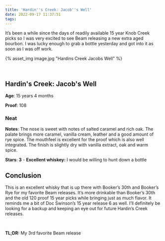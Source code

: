 ```yaml
---
title: 'Hardin''s Creek: Jacob''s Well'
date: 2022-09-17 11:37:51
tags:
---
```


It’s been a while since the days of readily available 15 year Knob Creek picks so I was very excited to see Beam releasing a new extra aged bourbon. I was lucky enough to grab a bottle yesterday and got into it as soon as I was off work.


{% asset_img image.jpg "Hardins Creek Jacobs Well" %}

&nbsp;

## Hardin's Creek: Jacob's Well

**Age**: 15 years 4 months

**Proof**: 108

### Neat

**Notes**: The nose is sweet with notes of salted caramel and rich oak. The palate brings more caramel, vanilla cream, leather and a good amount of rye spice. The mouthfeel is excellent for the proof which is also well integrated. The finish is slightly dry with vanilla extract, oak and warm spice. 

**Stars**: **3** - **Excellent whiskey:** I would be willing to hunt down a bottle


## Conclusion

This is an excellent whisky that is up there with Booker’s 30th and Booker’s Rye for my favorite Beam releases. It’s more drinkable than Booker’s 30th and the old 120 proof 15 year picks while bringing just as much flavor. It reminds me a bit of Doc Swinson’s 15 year release 6 as well. I’ll definitely be looking for a backup and keeping an eye out for future Hardin’s Creek releases.

&nbsp;

**TL;DR:** My 3rd favorite Beam release